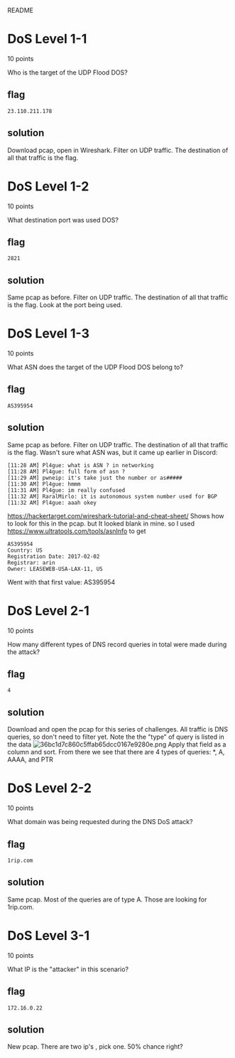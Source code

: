 README

# DoS Level 1-1
10 points

Who is the target of the UDP Flood DOS?

## flag
```shell
23.110.211.178
```

## solution
Download pcap, open in Wireshark. Filter on UDP traffic. The destination of all that traffic is the flag.


# DoS Level 1-2
10 points

What destination port was used DOS?

## flag
```shell
2821
```

## solution
Same pcap as before. Filter on UDP traffic. The destination of all that traffic is the flag. Look at the port being used.


# DoS Level 1-3
10 points

What ASN does the target of the UDP Flood DOS belong to?

## flag
```shell
AS395954
```

## solution
Same pcap as before. Filter on UDP traffic. The destination of all that traffic is the flag. 
Wasn't sure what ASN was, but it came up earlier in Discord:
```
[11:28 AM] Pl4gue: what is ASN ? in networking
[11:28 AM] Pl4gue: full form of asn ?
[11:29 AM] pwneip: it's take just the number or as#####
[11:30 AM] Pl4gue: hmmm
[11:31 AM] Pl4gue: im really confused
[11:32 AM] RaralMirlo: it is autonomous system number used for BGP
[11:32 AM] Pl4gue: aaah okey
```

https://hackertarget.com/wireshark-tutorial-and-cheat-sheet/
Shows how to look for this in the pcap. but It looked blank in mine. so I used 
https://www.ultratools.com/tools/asnInfo 
to get 
```shell
AS395954
Country: US
Registration Date: 2017-02-02
Registrar: arin
Owner: LEASEWEB-USA-LAX-11, US
```

Went with that first value: AS395954


# DoS Level 2-1
10 points

How many different types of DNS record queries in total were made during the attack?

## flag
```shell
4
```

## solution
Download and open the pcap for this series of challenges. All traffic is DNS queries, so don't need to filter yet. Note the the "type" of query is listed in the data
![36bc1d7c860c5ffab65dcc0167e9280e.png](../../../../_resources/3adeed71ca614efe8149ebb33fc3f911.png)
Apply that field as a column and sort. From there we see that there are 4 types of queries: *, A, AAAA, and PTR



# DoS Level 2-2
10 points

What domain was being requested during the DNS DoS attack?

## flag
```shell
1rip.com
```

## solution
Same pcap. Most of the queries are of type A. Those are looking for 1rip.com.



# DoS Level 3-1
10 points

What IP is the "attacker" in this scenario?

## flag
```shell
172.16.0.22
```

## solution
New pcap. There are two ip's , pick one. 50% chance right?
